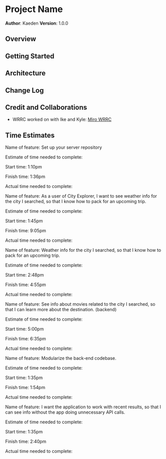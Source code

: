 # Project Name

**Author**: Kaeden
**Version**: 1.0.0

<!-- (increment the patch/fix version number if you make more commits past your first submission) -->

## Overview
<!-- Provide a high level overview of what this application is and why you are building it, beyond the fact that it's an assignment for this class. (i.e. What's your problem domain?) -->

## Getting Started
<!-- What are the steps that a user must take in order to build this app on their own machine and get it running? -->

## Architecture
<!-- Provide a detailed description of the application design. What technologies (languages, libraries, etc) you're using, and any other relevant design information. -->

## Change Log
<!-- Use this area to document the iterative changes made to your application as each feature is successfully implemented. Use time stamps. Here's an example:

01-01-2001 4:59pm - Application now has a fully-functional express server, with a GET route for the location resource. -->

## Credit and Collaborations
<!-- Give credit (and a link) to other people or resources that helped you build this application. -->

- WRRC worked on with Ike and Kyle: [Miro WRRC](https://miro.com/app/board/uXjVMSasG74=/)

## Time Estimates

Name of feature: Set up your server repository

Estimate of time needed to complete:

Start time: 1:10pm

Finish time: 1:36pm

Actual time needed to complete:

Name of feature: As a user of City Explorer, I want to see weather info for the city I searched, so that I know how to pack for an upcoming trip.

Estimate of time needed to complete:

Start time: 1:45pm

Finish time: 9:05pm

Actual time needed to complete:

Name of feature: Weather info for the city I searched, so that I know how to pack for an upcoming trip.

Estimate of time needed to complete:

Start time: 2:48pm

Finish time: 4:55pm

Actual time needed to complete:

Name of feature: See info about movies related to the city I searched, so that I can learn more about the destination. (backend)

Estimate of time needed to complete:

Start time: 5:00pm

Finish time: 6:35pm

Actual time needed to complete:

Name of feature: Modularize the back-end codebase.

Estimate of time needed to complete:

Start time: 1:35pm

Finish time: 1:54pm

Actual time needed to complete:

Name of feature: I want the application to work with recent results, so that I can see info without the app doing unnecessary API calls.

Estimate of time needed to complete:

Start time: 1:35pm

Finish time: 2:40pm

Actual time needed to complete:

